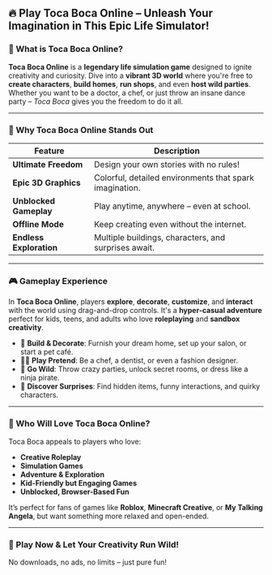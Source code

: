 ## 🔥 Play Toca Boca Online – Unleash Your Imagination in This Epic Life Simulator!

### 🧠 What is Toca Boca Online?

**Toca Boca Online** is a **legendary life simulation game** designed to ignite creativity and curiosity. Dive into a **vibrant 3D world** where you're free to **create characters**, **build homes**, **run shops**, and even **host wild parties**. Whether you want to be a doctor, a chef, or just throw an insane dance party – *Toca Boca* gives you the freedom to do it all.

---

### 🌟 Why Toca Boca Online Stands Out

| Feature                 | Description                                             |
| ----------------------- | ------------------------------------------------------- |
| **Ultimate Freedom**    | Design your own stories with no rules!                  |
| **Epic 3D Graphics**    | Colorful, detailed environments that spark imagination. |
| **Unblocked Gameplay**  | Play anytime, anywhere – even at school.                |
| **Offline Mode**        | Keep creating even without the internet.                |
| **Endless Exploration** | Multiple buildings, characters, and surprises await.    |

---

### 🎮 Gameplay Experience

In **Toca Boca Online**, players **explore**, **decorate**, **customize**, and **interact** with the world using drag-and-drop controls. It's a **hyper-casual adventure** perfect for kids, teens, and adults who love **roleplaying** and **sandbox creativity**.

* 🏡 **Build & Decorate**: Furnish your dream home, set up your salon, or start a pet café.
* 👩‍🍳 **Play Pretend**: Be a chef, a dentist, or even a fashion designer.
* 🚀 **Go Wild**: Throw crazy parties, unlock secret rooms, or dress like a ninja pirate.
* 🧙 **Discover Surprises**: Find hidden items, funny interactions, and quirky characters.

---

### 🚀 Who Will Love Toca Boca Online?

Toca Boca appeals to players who love:

* **Creative Roleplay**
* **Simulation Games**
* **Adventure & Exploration**
* **Kid-Friendly but Engaging Games**
* **Unblocked, Browser-Based Fun**

It’s perfect for fans of games like **Roblox**, **Minecraft Creative**, or **My Talking Angela**, but want something more relaxed and open-ended.

---

### 🔗 Play Now & Let Your Creativity Run Wild!

No downloads, no ads, no limits – just pure fun!
